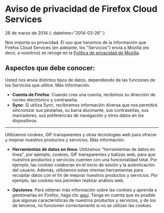 # Aviso de privacidad de Firefox Cloud Services

26 de marzo de 2014
{: datetime="2014-03-26" }

Nos importa su privacidad. El uso que hacemos de la información que Firefox Cloud Services (en adelante, los "Servicios") envía a Mozilla (es decir, a nosotros) se recoge en la [Política de privacidad de Mozilla](http://www.mozilla.org/en-US/privacy/).

## Aspectos que debe conocer:

Usted nos envía distintos tipos de datos, dependiendo de las funciones de los Servicios que utilice.  Más información.

* **Cuenta de Firefox**: Cuando crea una cuenta, recibimos su dirección de correo electrónico y contraseña. 
* **Sync**: Si utiliza Sync, recibiremos información diversa que nos permitirá sincronizar sus pestañas, su barra alucinante, sus contraseñas, sus marcadores, sus preferencias de navegación y otros datos en los dispositivos.  

---------------------------------------

Utilizamos cookies, GIF transparentes y otras tecnologías web para ofrecer y mejorar nuestros productos y servicios.  Más información.

* **Herramientas de datos en línea**: Utilizamos "herramientas de datos en línea", por ejemplo, cookies, GIF transparentes y balizas web, para que nuestros productos y servicios cuenten con una funcionalidad total. Por ejemplo, las cookies colaboran en el inicio de sesión y la autenticación del usuario. Además, utilizamos estas mismas herramientas para recopilar datos con el fin de mejorar nuestros productos y servicios. Por ejemplo, las cookies nos permiten realizar análisis web. 

* **Opciones**: Para obtener más información sobre las cookies y aprenda a gestionarlas en Firefox, haga clic [aquí](https://support.mozilla.org/en-US/kb/cookies-information-websites-store-on-your-computer). Tenga en cuenta que es posible que algunas características de nuestros productos y servicios, y de los de terceros, no funcionen correctamente si no se utilizan las cookies.
